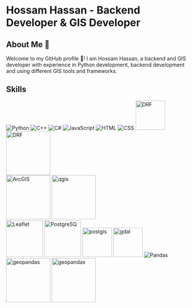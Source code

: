 # Hossam Hassan - Backend Developer & GIS Developer   

## About Me 📌
Welcome to my GitHub profile 👋! 
I am Hossam Hassan, a backend and GIS developer with experience in Python development, backend development and using different GIS tools and frameworks.
## Skills

  ![Python](https://img.icons8.com/color/48/000000/python.png) 
  ![C++](https://img.icons8.com/color/48/000000/c-plus-plus-logo.png) 
  ![C#](https://github.com/user-attachments/assets/db9b1c40-eb9c-4cec-9fb5-422e97458964)
  ![JavaScript](https://img.icons8.com/color/48/000000/javascript.png) 
  ![HTML](https://img.icons8.com/color/48/000000/html-5.png) 
  ![CSS](https://img.icons8.com/color/48/000000/css3.png) 
  <img src="https://www.djangoproject.com/m/img/logos/django-logo-positive.png" alt="DRF" width="80"/>  
  <img src="https://www.django-rest-framework.org/img/logo.png" alt="DRF" width="120"/>  
  <img src="https://roi4cio.com/uploads/roi/company/ESRI.png" alt="ArcGIS" width="120"/> 
  <img src="https://qgis.org/en/_downloads/b738556101ca15d573f1a7e334e33407/qgis-logo.png" alt="qgis" width="120"/>  
  <img src="https://upload.wikimedia.org/wikipedia/commons/thumb/1/13/Leaflet_logo.svg/2560px-Leaflet_logo.svg.png" alt="Leaflet" width="100"/> 
  <img src="https://encrypted-tbn0.gstatic.com/images?q=tbn:ANd9GcRpmh2lpeUbnwFa4s9_DrqSujEPMfqn6IL8eJuEX1r6Dw&s" alt="PostgreSQ" width="100"/>
  <img src="https://upload.wikimedia.org/wikipedia/commons/7/7b/Logo_square_postgis.png" alt="postgis" width="80"/> 
  <img src="https://upload.wikimedia.org/wikipedia/commons/thumb/d/df/GDALLogoColor.svg/1200px-GDALLogoColor.svg.png" alt="gdal" width="80"/> 
  ![Pandas](https://img.icons8.com/color/48/000000/pandas.png) 
  <img src="https://geopandas.org/en/v0.14.1/_images/geopandas_logo.png" alt="geopandas" width="120"/> 
  <img src="https://i0.wp.com/datavision.net.au/wp-content/uploads/2018/05/arcpy.png?fit=559%2C205&ssl=1" alt="geopandas" width="120"/> 
